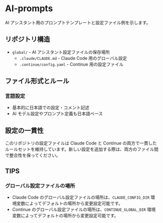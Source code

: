 # AI-prompts

AI アシスタント用のプロンプトテンプレートと設定ファイル例を示します。

## リポジトリ構造

- `global/` - AI アシスタント設定ファイルの保存場所
  - `.claude/CLAUDE.md` - Claude Code 用のグローバル設定
  - `.continue/config.yaml` - Continue 用の設定ファイル

## ファイル形式とルール

### 言語設定

- 基本的に日本語での設定・コメント記述
- AI モデル設定やプロンプト定義も日本語ベース

## 設定の一貫性

このリポジトリの設定ファイルは Claude Code と Continue の両方で一貫したルールセットを維持しています。新しい設定を追加する際は、両方のファイル間で整合性を保ってください。

## TIPS

### グローバル設定ファイルの場所

- Claude Code のグローバル設定ファイルの場所は、`CLAUDE_CONFIG_DIR` 環境変数によってデフォルトの場所から変更設定可能です。
- Continue のグローバル設定ファイルの場所は、`CONTINUE_GLOBAL_DIR` 環境変数によってデフォルトの場所から変更設定可能です。
